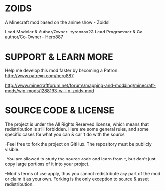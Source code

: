 ZOIDS
=====

A Minecraft mod based on the anime show - Zoids!

Lead Modeler & Author/Owner -tyrannos23
Lead Programmer & Co-author/Co-Owner - Hero887

SUPPORT & LEARN MORE
=====================

Help me develop this mod faster by becoming a Patron: http://www.patreon.com/hero887

http://www.minecraftforum.net/forums/mapping-and-modding/minecraft-mods/wip-mods/1288193-w-i-p-zoids-mod

SOURCE CODE & LICENSE
=====================

The project is under the All Rights Reserved license, which means that redistribution is still forbidden. Here are some general rules, and some specific cases for what you can & can't do with the source.

-Feel free to fork the project on GitHub. The repository must be publicly visible.

-You are allowed to study the source code and learn from it, but don't just copy large portions of it into your project.

-Mod's terms of use apply, thus you cannot redistribute any part of the mod or claim it as your own. Forking is the only exception to source & asset redistribution.
